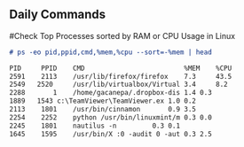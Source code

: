 ## Daily Commands

#Check Top Processes sorted by RAM or CPU Usage in Linux
```markdown
# ps -eo pid,ppid,cmd,%mem,%cpu --sort=-%mem | head

PID  	PPID 	CMD                      	%MEM 	%CPU
2591	2113 	/usr/lib/firefox/firefox    7.3 	43.5
2549   2520 	/usr/lib/virtualbox/Virtual 3.4  	8.2
2288       1 	/home/gacanepa/.dropbox-dis	1.4	0.3
1889   1543	c:\TeamViewer\TeamViewer.ex	1.0	0.2
2113	1801	/usr/bin/cinnamon		0.9	3.5
2254	2252	python /usr/bin/linuxmint/m	0.3	0.0
2245	1801	nautilus -n			0.3	0.1
1645	1595	/usr/bin/X :0 -audit 0 -aut	0.3	2.5
```
